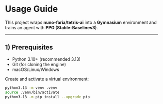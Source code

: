 # Usage Guide

This project wraps **nuno-faria/tetris-ai** into a **Gymnasium** environment and trains an agent with **PPO (Stable-Baselines3)**.

---

## 1) Prerequisites
- Python 3.10+ (recommended 3.13)
- Git (for cloning the engine)
- macOS/Linux/Windows

Create and activate a virtual environment:
```bash
python3.13 -m venv .venv
source .venv/bin/activate    
python3.13 -m pip install --upgrade pip
